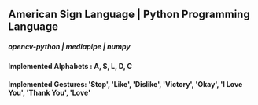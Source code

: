 ## American Sign Language | Python Programming Language

##### opencv-python | mediapipe | numpy

#### Implemented Alphabets : A, S, L, D, C
#### Implemented Gestures: 'Stop', 'Like', 'Dislike', 'Victory', 'Okay', 'I Love You', 'Thank You', 'Love'
